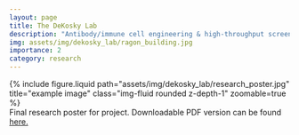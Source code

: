 ```yaml
---
layout: page
title: The DeKosky Lab
description: "Antibody/immune cell engineering & high-throughput screening of repertoires using novel single-cell microfluidics technology."
img: assets/img/dekosky_lab/ragon_building.jpg
importance: 2
category: research
---
```




<div class="row">
    <div class="col-sm mt-3 mt-md-0">
        {% include figure.liquid path="assets/img/dekosky_lab/research_poster.jpg" title="example image" class="img-fluid rounded z-depth-1" zoomable=true %}
    </div>
</div>
<div class="caption">
    Final research poster for project. Downloadable PDF version can be found <a href="https://drive.google.com/file/d/1_4deKldkGNPtzZWoudZypkzJJf71Shvd/view?usp=sharing">here.</a>
</div>


